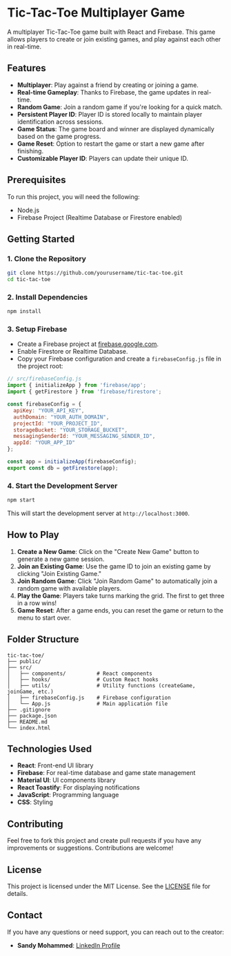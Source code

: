 # Tic-Tac-Toe Multiplayer Game

A multiplayer Tic-Tac-Toe game built with React and Firebase. This game allows players to create or join existing games, and play against each other in real-time.

## Features

- **Multiplayer**: Play against a friend by creating or joining a game.
- **Real-time Gameplay**: Thanks to Firebase, the game updates in real-time.
- **Random Game**: Join a random game if you're looking for a quick match.
- **Persistent Player ID**: Player ID is stored locally to maintain player identification across sessions.
- **Game Status**: The game board and winner are displayed dynamically based on the game progress.
- **Game Reset**: Option to restart the game or start a new game after finishing.
- **Customizable Player ID**: Players can update their unique ID.

## Prerequisites

To run this project, you will need the following:

- Node.js
- Firebase Project (Realtime Database or Firestore enabled)

## Getting Started

### 1. Clone the Repository

```bash
git clone https://github.com/yourusername/tic-tac-toe.git
cd tic-tac-toe
```

### 2. Install Dependencies

```bash
npm install
```

### 3. Setup Firebase

- Create a Firebase project at [firebase.google.com](https://firebase.google.com).
- Enable Firestore or Realtime Database.
- Copy your Firebase configuration and create a `firebaseConfig.js` file in the project root:

```js
// src/firebaseConfig.js
import { initializeApp } from 'firebase/app';
import { getFirestore } from 'firebase/firestore';

const firebaseConfig = {
  apiKey: "YOUR_API_KEY",
  authDomain: "YOUR_AUTH_DOMAIN",
  projectId: "YOUR_PROJECT_ID",
  storageBucket: "YOUR_STORAGE_BUCKET",
  messagingSenderId: "YOUR_MESSAGING_SENDER_ID",
  appId: "YOUR_APP_ID"
};

const app = initializeApp(firebaseConfig);
export const db = getFirestore(app);
```

### 4. Start the Development Server

```bash
npm start
```

This will start the development server at `http://localhost:3000`.

## How to Play

1. **Create a New Game**: Click on the "Create New Game" button to generate a new game session.
2. **Join an Existing Game**: Use the game ID to join an existing game by clicking "Join Existing Game."
3. **Join Random Game**: Click "Join Random Game" to automatically join a random game with available players.
4. **Play the Game**: Players take turns marking the grid. The first to get three in a row wins!
5. **Game Reset**: After a game ends, you can reset the game or return to the menu to start over.

## Folder Structure

```
tic-tac-toe/
├── public/
├── src/
│   ├── components/          # React components
│   ├── hooks/               # Custom React hooks
│   ├── utils/               # Utility functions (createGame, joinGame, etc.)
│   ├── firebaseConfig.js    # Firebase configuration
│   └── App.js               # Main application file
├── .gitignore
├── package.json
├── README.md
└── index.html
```

## Technologies Used

- **React**: Front-end UI library
- **Firebase**: For real-time database and game state management
- **Material UI**: UI components library
- **React Toastify**: For displaying notifications
- **JavaScript**: Programming language
- **CSS**: Styling

## Contributing

Feel free to fork this project and create pull requests if you have any improvements or suggestions. Contributions are welcome!

## License

This project is licensed under the MIT License. See the [LICENSE](./LICENSE) file for details.

## Contact

If you have any questions or need support, you can reach out to the creator:

- **Sandy Mohammed**: [LinkedIn Profile](https://www.linkedin.com/in/sandy-mohammed-developer/)
